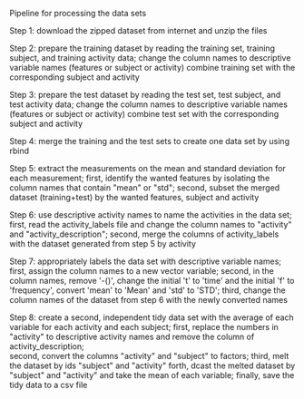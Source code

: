 Pipeline for processing the data sets

Step 1: download the zipped dataset from internet and unzip the files

Step 2: prepare the training dataset by reading the training set, training subject, and training activity data;
        change the column names to descriptive variable names (features or subject or activity)
        combine training set with the corresponding subject and activity

Step 3: prepare the test dataset by reading the test set, test subject, and test activity data;
        change the column names to descriptive variable names (features or subject or activity)
        combine test set with the corresponding subject and activity

Step 4: merge the training and the test sets to create one data set by using rbind

Step 5: extract the measurements on the mean and standard deviation for each measurement;
        first, identify the wanted features by isolating the column names that contain "mean" or "std";
        second, subset the merged dataset (training+test) by the wanted features, subject and activity

Step 6: use descriptive activity names to name the activities in the data set;
        first, read the activity_labels file and change the column names to "activity" and "activity_description";
        second, merge the columns of activity_labels with the dataset generated from step 5 by activity

Step 7: appropriately labels the data set with descriptive variable names;
        first, assign the column names to a new vector variable;
        second, in the column names, remove '-()', change the initial 't' to 'time' and the initial 'f' to 'frequency',
        convert 'mean' to 'Mean' and 'std' to 'STD';
        third, change the column names of the dataset from step 6 with the newly converted names

Step 8: create a second, independent tidy data set with the average of each variable for each activity and each subject;
        first, replace the numbers in "activity" to descriptive activity names and remove the column of activity_description;  
        second, convert the columns "activity" and "subject" to factors;
        third, melt the dataset by ids "subject" and "activity"
        forth, dcast the melted dataset by "subject" and "activity" and take the mean of each variable;
        finally, save the tidy data to a csv file  
